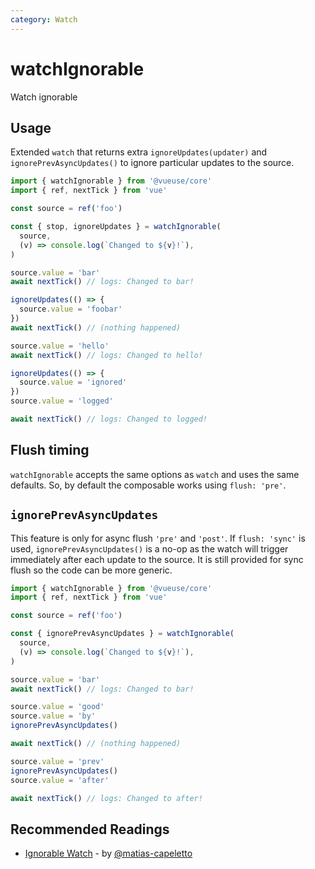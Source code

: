 ```yaml
---
category: Watch
---
```


# watchIgnorable

Watch ignorable

## Usage

Extended `watch` that returns extra `ignoreUpdates(updater)` and `ignorePrevAsyncUpdates()` to ignore particular updates to the source.

```ts
import { watchIgnorable } from '@vueuse/core'
import { ref, nextTick } from 'vue'

const source = ref('foo')

const { stop, ignoreUpdates } = watchIgnorable(
  source,
  (v) => console.log(`Changed to ${v}!`),
)

source.value = 'bar'
await nextTick() // logs: Changed to bar!

ignoreUpdates(() => {
  source.value = 'foobar'
})
await nextTick() // (nothing happened)

source.value = 'hello'
await nextTick() // logs: Changed to hello!

ignoreUpdates(() => {
  source.value = 'ignored'
})
source.value = 'logged'

await nextTick() // logs: Changed to logged!
```

## Flush timing

`watchIgnorable` accepts the same options as `watch` and uses the same defaults.
So, by default the composable works using `flush: 'pre'`.

## `ignorePrevAsyncUpdates`

This feature is only for async flush `'pre'` and `'post'`. If `flush: 'sync'` is used, `ignorePrevAsyncUpdates()` is a no-op as the watch will trigger immediately after each update to the source. It is still provided for sync flush so the code can be more generic.

```ts
import { watchIgnorable } from '@vueuse/core'
import { ref, nextTick } from 'vue'

const source = ref('foo')

const { ignorePrevAsyncUpdates } = watchIgnorable(
  source,
  (v) => console.log(`Changed to ${v}!`),
)

source.value = 'bar'
await nextTick() // logs: Changed to bar!

source.value = 'good'
source.value = 'by'
ignorePrevAsyncUpdates()

await nextTick() // (nothing happened)

source.value = 'prev'
ignorePrevAsyncUpdates()
source.value = 'after'

await nextTick() // logs: Changed to after!
```

## Recommended Readings

- [Ignorable Watch](https://patak.dev/vue/ignorable-watch.html) - by [@matias-capeletto](https://github.com/matias-capeletto)
